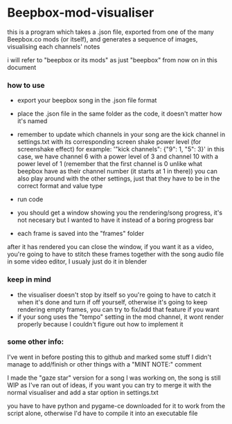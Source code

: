 # Beepbox-mod-visualiser
this is a program which takes a .json file, exported from one of the many Beepbox.co mods (or itself), and generates a sequence of images, visualising each channels' notes

i will refer to "beepbox or its mods" as just "beepbox" from now on in this document

### how to use
- export your beepbox song in the .json file format
- place the .json file in the same folder as the code, it doesn't matter how it's named

- remember to update which channels in your song are the kick channel in settings.txt with its corresponding screen shake power level (for screenshake effect)
for example: '"kick channels": {"9": 1, "5": 3}' in this case, we have channel 6 with a power level of 3 and channel 10 with a power level of 1 
(remember that the first channel is 0 unlike what beepbox have as their channel number (it starts at 1 in there))
you can also play around with the other settings, just that they have to be in the correct format and value type

- run code
- you should get a window showing you the rendering/song progress, it's not necesary but I wanted to have it instead of a boring progress bar
- each frame is saved into the "frames" folder

after it has rendered you can close the window, if you want it as a video, you're going to have to stitch these frames together with the song audio file in some video editor, I usualy just do it in blender

### keep in mind
- the visualiser doesn't stop by itself so you're going to have to catch it when it's done and turn if off yourself, otherwise it's going to keep rendering empty frames, 
you can try to fix/add that feature if you want
- if your song uses the "tempo" setting in the mod channel, it wont render properly because I couldn't figure out how to implement it

### some other info: 
I've went in before posting this to github and marked some stuff I didn't manage to add/finish or other things with a "MINT NOTE:" comment

I made the "gaze star" version for a song I was working on, the song is still WIP as I've ran out of ideas, if you want you can try to merge it with the normal visualiser and add a star option in settings.txt

you have to have python and pygame-ce downloaded for it to work from the script alone, otherwise I'd have to compile it into an executable file
